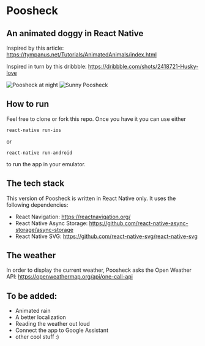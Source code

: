 # Poosheck

## An animated doggy in React Native

Inspired by this article: https://tympanus.net/Tutorials/AnimatedAnimals/index.html

Inspired in turn by this dribbble: https://dribbble.com/shots/2418721-Husky-love

![Poosheck at night](https://github.com/p-syche/poosheck/blob/master/assets/presentation_gifs/poosheck.gif)
![Sunny Poosheck](https://github.com/p-syche/poosheck/blob/master/assets/presentation_gifs/poosheck_day.gif)

## How to run

Feel free to clone or fork this repo. Once you have it you can use either

```
react-native run-ios
```

or

```
react-native run-android
```

to run the app in your emulator.

## The tech stack

This version of Poosheck is written in React Native only. It uses the following dependencies:
- React Navigation: https://reactnavigation.org/
- React Native Async Storage: https://github.com/react-native-async-storage/async-storage
- React Native SVG: https://github.com/react-native-svg/react-native-svg


## The weather

In order to display the current weather, Poosheck asks the Open Weather API: https://openweathermap.org/api/one-call-api

## To be added:
- Animated rain
- A better localization
- Reading the weather out loud
- Connect the app to Google Assistant
- other cool stuff :)

